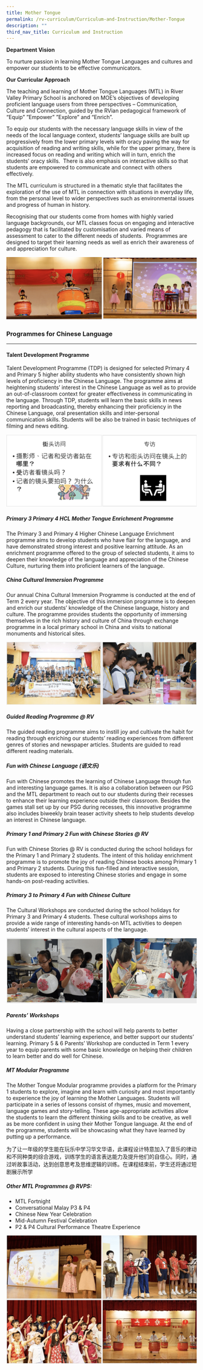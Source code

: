 ```yaml
---
title: Mother Tongue
permalink: /rv-curriculum/Curriculum-and-Instruction/Mother-Tongue
description: ""
third_nav_title: Curriculum and Instruction
---
```

**Department Vision**  

To nurture passion in learning Mother Tongue Languages and cultures and empower our students to be effective communicators.

**Our Curricular Approach**

The teaching and learning of Mother Tongue Languages (MTL) in River Valley Primary School is anchored on MOE’s objectives of developing proficient language users from three perspectives – Communication, Culture and Connection, guided by the RVian pedagogical framework of “Equip” ”Empower” ”Explore” and “Enrich”.

To equip our students with the necessary language skills in view of the needs of the local language context, students’ language skills are built up progressively from the lower primary levels with oracy paving the way for acquisition of reading and writing skills, while for the upper primary, there is increased focus on reading and writing which will in turn, enrich the students’ oracy skills.  There is also emphasis on interactive skills so that students are empowered to communicate and connect with others effectively. 

The MTL curriculum is structured in a thematic style that facilitates the exploration of the use of MTL in connection with situations in everyday life, from the personal level to wider perspectives such as environmental issues and progress of human in history. 

Recognising that our students come from homes with highly varied language backgrounds, our MTL classes focus on engaging and interactive pedagogy that is facilitated by customisation and varied means of assessment to cater to the different needs of students.  Programmes are designed to target their learning needs as well as enrich their awareness of and appreciation for culture.

![](/images/RV%20Curriculum/Curriculum%20and%20Instructions/Mother%20Tongue/pic1.png)

### Programmes for Chinese Language
-------------------------------



#### Talent Development Programme

  

Talent Development Programme (TDP) is designed for selected Primary 4 and Primary 5 higher ability students who have consistently shown high levels of proficiency in the Chinese Language. The programme aims at heightening students’ interest in the Chinese Language as well as to provide an out-of-classroom context for greater effectiveness in communicating in the language. Through TDP, students will learn the basic skills in news reporting and broadcasting, thereby enhancing their proficiency in the Chinese Language, oral presentation skills and inter-personal communication skills. Students will be also be trained in basic techniques of filming and news editing.

![](/images/RV%20Curriculum/Curriculum%20and%20Instructions/Mother%20Tongue/pic2.png)

##### Primary 3 Primary 4 HCL Mother Tongue Enrichment Programme

  

The Primary 3 and Primary 4 Higher Chinese Language Enrichment programme aims to develop students who have flair for the language, and have demonstrated strong interest and positive learning attitude. As an enrichment programme offered to the group of selected students, it aims to deepen their knowledge of the language and appreciation of the Chinese Culture, nurturing them into proficient learners of the language. 

##### China Cultural Immersion Programme  

Our annual China Cultural Immersion Programme is conducted at the end of Term 2 every year. The objective of this immersion programme is to deepen and enrich our students’ knowledge of the Chinese language, history and culture. The programme provides students the opportunity of immersing themselves in the rich history and culture of China through exchange programme in a local primary school in China and visits to national monuments and historical sites.

![](/images/RV%20Curriculum/Curriculum%20and%20Instructions/Mother%20Tongue/pic3.png)

##### Guided Reading Programme @ RV

  

The guided reading programme aims to instill joy and cultivate the habit for reading through enriching our students’ reading experiences from different genres of stories and newspaper articles. Students are guided to read different reading materials.

##### Fun with Chinese Language (语文乐)

  

Fun with Chinese promotes the learning of Chinese Language through fun and interesting language games. It is also a collaboration between our PSG and the MTL department to reach out to our students during their recesses to enhance their learning experience outside their classroom. Besides the games stall set up by our PSG during recesses, this innovative programme also includes biweekly brain teaser activity sheets to help students develop an interest in Chinese language.

##### Primary 1 and Primary 2 Fun with Chinese Stories @ RV

  

Fun with Chinese Stories @ RV is conducted during the school holidays for the Primary 1 and Primary 2 students. The intent of this holiday enrichment programme is to promote the joy of reading Chinese books among Primary 1 and Primary 2 students. During this fun-filled and interactive session, students are exposed to interesting Chinese stories and engage in some hands-on post-reading activities.

##### Primary 3 to Primary 4 Fun with Chinese Culture

  

The Cultural Workshops are conducted during the school holidays for Primary 3 and Primary 4 students. These cultural workshops aims to provide a wide range of interesting hands-on MTL activities to deepen students’ interest in the cultural aspects of the language.

![](/images/RV%20Curriculum/Curriculum%20and%20Instructions/Mother%20Tongue/pic4.png)

##### Parents’ Workshops

  

Having a close partnership with the school will help parents to better understand students’ learning experience, and better support our students’ learning. Primary 5 & 6 Parents’ Workshop are conducted in Term 1 every year to equip parents with some basic knowledge on helping their children to learn better and do well for Chinese.   

##### MT Modular Programme

  

The Mother Tongue Modular programme provides a platform for the Primary 1 students to explore, imagine and learn with curiosity and most importantly to experience the joy of learning the Mother Languages. Students will participate in a series of lessons consist of rhymes, music and movement, language games and story-telling. These age-appropriate activities allow the students to learn the different thinking skills and to be creative, as well as be more confident in using their Mother Tongue language. At the end of the programme, students will be showcasing what they have learned by putting up a performance. 

  
为了让一年级的学生能在玩乐中学习华文华语，此课程设计特意加入了音乐的律动和不同种类的综合游戏，训练学生的语言表达能力及提升他们的自信心。同时，通过听故事活动，达到创意思考及思维逻辑的训练。在课程结束前，学生还将通过短剧展示所学

  

  

##### Other MTL Programmes @ RVPS:  

* MTL Fortnight
* Conversational Malay P3 & P4
* Chinese New Year Celebration
* Mid-Autumn Festival Celebration
* P2 & P4 Cultural Performance Theatre Experience

![](/images/RV%20Curriculum/Curriculum%20and%20Instructions/Mother%20Tongue/pic5.png)